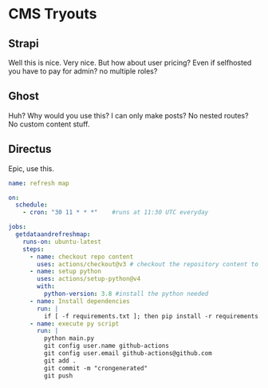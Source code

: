 # CMS Tryouts

## Strapi
Well this is nice. Very nice. But how about user pricing? 
Even if selfhosted you have to pay for admin? no multiple roles?

## Ghost
Huh? Why would you use this?
I can only make posts? No nested routes? No custom content stuff.

## Directus
Epic, use this.


```yaml
name: refresh map

on:
  schedule:
    - cron: "30 11 * * *"    #runs at 11:30 UTC everyday

jobs:
  getdataandrefreshmap:
    runs-on: ubuntu-latest
    steps:
      - name: checkout repo content
        uses: actions/checkout@v3 # checkout the repository content to github runner.
      - name: setup python
        uses: actions/setup-python@v4
        with:
          python-version: 3.8 #install the python needed
      - name: Install dependencies
        run: |
          if [ -f requirements.txt ]; then pip install -r requirements.txt; fi
      - name: execute py script
        run: |
          python main.py
          git config user.name github-actions
          git config user.email github-actions@github.com
          git add .
          git commit -m "crongenerated"
          git push
```